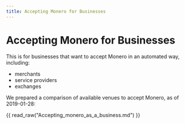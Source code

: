 ```yaml
---
title: Accepting Monero for Businesses
---
```

# Accepting Monero for Businesses

This is for businesses that want to accept Monero in an automated way, including:

* merchants
* service providers
* exchanges

We prepared a comparison of available venues to accept Monero, as of 2019-01-28:

{{ read_raw("Accepting_monero_as_a_business.md") }}
